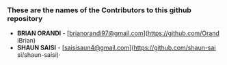 ### These are the names of the Contributors to this github repository

* **BRIAN ORANDI** - [brianorandi97@gmail.com](https://github.com/Orand    iBrian)
* **SHAUN SAISI** - [saisisaun4@gmail.com](https://github.com/shaun-sai    si/shaun-saisi)·
